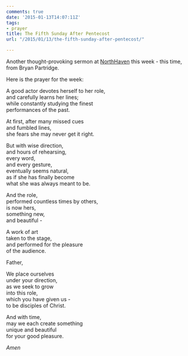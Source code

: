 ```yaml
---
comments: true
date: '2015-01-13T14:07:11Z'
tags:
- prayer
title: The Fifth Sunday After Pentecost
url: "/2015/01/13/the-fifth-sunday-after-pentecost/"

---
```

Another thought-provoking sermon at [NorthHaven](http://northhavenchurch.net) this week - this time, from Bryan Partridge. 

Here is the prayer for the week:


A good actor devotes herself to her role,  
and carefully learns her lines;  
while constantly studying the finest  
performances of the past.  
  
At first, after many missed cues  
and fumbled lines,  
she fears she may never get it right.  
  
But with wise direction,  
and hours of rehearsing,  
every word,  
and every gesture,  
eventually seems natural,  
as if she has finally become  
what she was always meant to be.  
  
And the role,  
performed countless times by others,  
is now hers,  
something new,  
and beautiful -  
  
A work of art  
taken to the stage,  
and performed for the pleasure  
of the audience.  
  
  
Father,  
  
We place ourselves  
under your direction,  
as we seek to grow  
into this role,   
which you have given us -   
to be disciples of Christ.  
  
And with time,  
may we each create something  
unique and beautiful  
for your good pleasure.  

*Amen*



